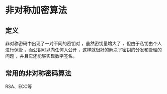 # 非对称加密算法

## 定义
非对称密码中出现了一对不同的密钥对 ，虽然密钥量增大了 ，但由于私钥由个人进行保管 ，而公钥可以向任何人公开 ，这样就很好的解决了密钥的分发和管理的问题 ，并且它还能够实现数字签名。

## 常用的非对称密码算法
RSA、ECC等
